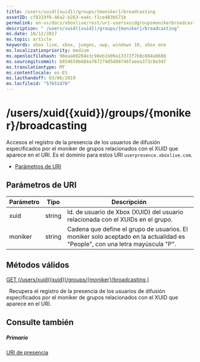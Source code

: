 ```yaml
---
title: /users/xuid({xuid})/groups/{moniker}/broadcasting
assetID: cf8319f6-46a2-b263-ea4c-f1ce403b571b
permalink: en-us/docs/xboxlive/rest/uri-usersxuidgroupsmonikerbroadcasting.html
description: " /users/xuid({xuid})/groups/{moniker}/broadcasting"
ms.date: 10/12/2017
ms.topic: article
keywords: xbox live, xbox, juegos, uwp, windows 10, xbox one
ms.localizationpriority: medium
ms.openlocfilehash: 98eaa60204e3c98eb1b09a13372f7b0c084a6608
ms.sourcegitcommit: b034650b684a767274d5d88746faeea373c8e34f
ms.translationtype: MT
ms.contentlocale: es-ES
ms.lasthandoff: 03/06/2019
ms.locfileid: "57651470"
---
```

# <a name="usersxuidxuidgroupsmonikerbroadcasting"></a>/users/xuid({xuid})/groups/{moniker}/broadcasting
Accesos el registro de la presencia de los usuarios de difusión especificados por el moniker de grupos relacionados con el XUID que aparece en el URI. Es el dominio para estos URI `userpresence.xboxlive.com`.
 
  * [Parámetros de URI](#ID4EV)
 
<a id="ID4EV"></a>

 
## <a name="uri-parameters"></a>Parámetros de URI
 
| Parámetro| Tipo| Descripción| 
| --- | --- | --- | 
| xuid| string| Id. de usuario de Xbox (XUID) del usuario relacionada con el XUIDs en el grupo.| 
| moniker| string| Cadena que define el grupo de usuarios. El moniker solo aceptado en la actualidad es "People", con una letra mayúscula "P".| 
  
<a id="ID4E4B"></a>

 
## <a name="valid-methods"></a>Métodos válidos

[GET (/users/xuid({xuid})/groups/{moniker}/broadcasting )](uri-usersxuidgroupsmonikerbroadcastingget.md)

&nbsp;&nbsp;Recupera el registro de la presencia de los usuarios de difusión especificados por el moniker de grupos relacionados con el XUID que aparece en el URI.
 
<a id="ID4EHC"></a>

 
## <a name="see-also"></a>Consulte también
 
<a id="ID4EJC"></a>

 
##### <a name="parent"></a>Primario 

[URI de presencia](atoc-reference-presence.md)

   